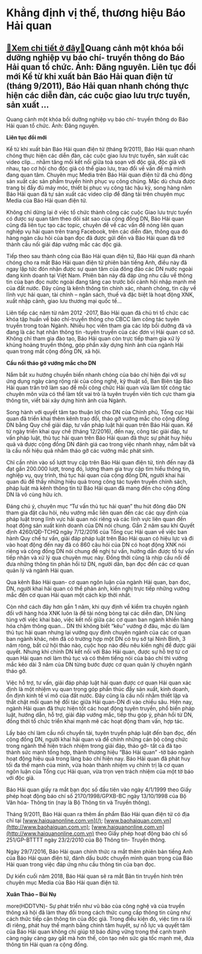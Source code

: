 Khẳng định vị thế, thương hiệu Báo Hải quan
===========================================

[:gift:Xem chi tiết ở đây:gift:](https://hddtvn.com/khang-dinh-vi-the-thuong-hieu-bao-hai-quan/)Quang cảnh một khóa bồi dưỡng nghiệp vụ báo chí- truyền thông do Báo Hải quan tổ chức. Ảnh: Đăng nguyên. Liên tục đổi mới Kể từ khi xuất bản Báo Hải quan điện tử (tháng 9/2011), Báo Hải quan nhanh chóng thực hiện các diễn đàn, các cuộc giao lưu trực tuyến, sản xuất …
---------------------------------------------------------------------------------------------------------------------------------------------------------------------------------------------------------------------------------------------------------------------------







 






 Quang cảnh một khóa bồi dưỡng nghiệp vụ báo chí- truyền thông do Báo Hải quan tổ chức. Ảnh: Đăng nguyên. 


**Liên tục đổi mới** 


Kể từ khi xuất bản Báo Hải quan điện tử (tháng 9/2011), Báo Hải quan nhanh chóng thực hiện các diễn đàn, các cuộc giao lưu trực tuyến, sản xuất các video clip… nhằm tăng mối kết nối giữa toà soạn với độc giả, độc giả với nhau, tạo cơ hội cho độc giả có thể giao lưu, trao đổi về vấn đề mà mình đang quan tâm. Chuyên mục Media trên Báo Hải quan điện tử đã chủ động sản xuất các sản phẩm truyền hình phục vụ công chúng. Mặc dù chưa được trang bị đầy đủ máy móc, thiết bị phục vụ công tác hậu kỳ, song hàng năm Báo Hải quan đã tự sản xuất các video clip để đăng tải trên chuyên mục Media của Báo Hải quan điện tử. 


Không chỉ dừng lại ở việc tổ chức thành công các cuộc Giao lưu trực tuyến có được sự quan tâm theo dõi sát sao của cộng đồng DN, Báo Hải quan cũng đã liên tục tạo các topic, chuyên đề về các vấn đề nóng liên quan nghiệp vụ hải quan trên trang Facebook, trên các diễn đàn, thông qua đó hàng ngàn câu hỏi của bạn đọc đã được gửi đến và Báo Hải quan đã trở thành cầu nối giải đáp vướng mắc các độc giả. 


Tiếp theo sau thành công của Báo Hải quan điện tử, Báo Hải quan đã nhanh chóng cho ra mắt Báo Hải quan điện tử phiên bản tiếng Anh, điều này đã ngay lập tức đón nhận được sự quan tâm của đông đảo các DN nước ngoài đang kinh doanh tại Việt Nam. Phiên bản này đã đáp ứng nhu cầu về thông tin của bạn đọc nước ngoài đang tăng cao trước bối cảnh hội nhập mạnh mẽ của đất nước. Đây cũng là kênh thông tin chính xác, nhanh chóng, tin cậy về lĩnh vực hải quan, tài chính – ngân sách, thuế và đặc biệt là hoạt động XNK, xuất nhập cảnh, giao lưu thương mại quốc tế…


Liên tiếp các năm từ năm 2012 -2017, Báo Hải quan đã chủ trì tổ chức các khóa tập huấn về báo chí-truyền thông cho CBCC làm công tác tuyên truyền trong toàn Ngành. Nhiều học viên tham gia các lớp bồi dưỡng đã và đang là các hạt nhân thông tin -tuyên truyền của các đơn vị Hải quan cơ sở. Không chỉ tham gia đào tạo, Báo Hải quan còn trực tiếp tham gia xử lý khủng hoảng truyền thông, góp phần xây dựng hình ảnh của ngành Hải quan trong mắt cộng đồng DN, xã hội.


**Cầu nối tháo gỡ vướng mắc cho DN**


Nắm bắt xu hướng chuyển biến nhanh chóng của báo chí hiện đại với sự ứng dụng ngày càng rộng rãi của công nghệ, kỹ thuật số, Ban Biên tập Báo Hải quan trăn trở làm sao để mỗi công chức Hải quan vừa làm tốt công tác chuyên môn vừa có thể làm tốt vai trò là tuyên truyền viên tích cực tham gia thông tin, viết bài xây dựng hình ảnh của Ngành.


Song hành với quyết tâm tạo thuận lợi cho DN của Chính phủ, Tổng cục Hải quan đã triển khai thêm kênh trao đổi, tháo gỡ vướng mắc cho cộng đồng DN bằng Quy chế giải đáp, tư vấn pháp luật hải quan trên Báo Hải quan. Kể từ ngày triển khai quy chế (tháng 12/2016), đến nay, công tác giải đáp, tư vấn pháp luật, thủ tục hải quan trên Báo Hải quan đã thực sự phát huy hiệu quả và được cộng đồng DN đánh giá cao trong việc nhanh nhạy, nắm bắt và là cầu nối hiệu quả nhằm tháo gỡ các vướng mắc phát sinh.


Chỉ cần nhìn vào số lượt truy cập trên Báo Hải quan điện tử, tính đến nay đã đạt gần 200.000 lượt, trong đó, lượng tham gia truy cập tìm hiểu thông tin, nghiệp vụ, quy trình, thủ tục hải quan của cộng đồng DN, người khai hải quan đủ để thấy những hiệu quả trong công tác tuyên truyền chính sách, pháp luật mà kênh thông tin từ Báo Hải quan đã mang đến cho cộng đồng DN là vô cùng hữu ích. 


Đáng chú ý, chuyên mục “Tư vấn thủ tục hải quan” thu hút đông đảo DN tham gia đặt câu hỏi, nêu vướng mắc liên quan đến các các quy định của pháp luật trong lĩnh vực hải quan nói riêng và các lĩnh vực liên quan đến hoạt động sản xuất kinh doanh của DN nói chung. Gần 2 năm sau khi Quyết định 4260/QĐ-TCHQ ngày 7/12/2016 của Tổng cục Hải quan về việc ban hành Quy chế tư vấn, giải đáp pháp luật trên Báo Hải quan có hiệu lực và đi vào hoạt động đến nay đã có 860 câu hỏi của DN có hoạt động XNK nói riêng và cộng đồng DN nói chung đề nghị tư vấn, hướng dẫn được tổ tư vấn tiếp nhận và xử lý qua chuyên mục này. Đồng thời cũng là nhịp cầu nối để đưa những thông tin phản hồi từ DN, người dân, bạn đọc đến các cơ quan quản lý và ngành Hải quan.


Qua kênh Báo Hải quan- cơ quan ngôn luận của ngành Hải quan, bạn đọc, DN, người khai hải quan có thể phản ánh, kiến nghị trực tiếp những vướng mắc đến cơ quan Hải quan một cách kịp thời nhất. 


Còn nhớ cách đây hơn gần 1 năm, khi quy định về kiểm tra chuyên ngành đối với hàng hóa XNK luôn là đề tài nóng bỏng tại các diễn đàn, DN lúng túng với việc khai báo, việc kết nối giữa các cơ quan ban ngành khiến hàng hóa chậm thông quan… DN thì không biết “kêu” vướng ở đâu, mặc dù làm thủ tục hải quan nhưng lại vướng quy định chuyên ngành của các cơ quan ban ngành khác, nên đã có trường hợp một DN có trụ sở tại Ninh Bình, 3 năm ròng, bất cứ hội thảo nào, cuộc họp nào đều nêu kiến nghị để được giải quyết. Nhưng khi chính DN kết nối với Báo Hải quan, được sự hỗ trợ từ cơ quan Hải quan nơi làm thủ tục và có thêm tiếng nói của báo chí thì vướng mắc kéo dài 3 năm của DN từng bước được cơ quan quản lý chuyên ngành tháo gỡ. 


Việc hỗ trợ, tư vấn, giải đáp pháp luật hải quan được cơ quan Hải quan xác định là một nhiệm vụ quan trọng góp phần thúc đẩy sản xuất, kinh doanh, ổn định kinh tế vĩ mô của đất nước. Đây cũng là cầu nối nhằm thiết lập và thắt chặt mối quan hệ đối tác giữa Hải quan-DN đi vào chiều sâu. Hiện nay, ngành Hải quan đã thực hiện tốt các hoạt động tuyên truyền, phổ biến pháp luật, hướng dẫn, hỗ trợ, giải đáp vướng mắc, tiếp thu góp ý, phản hồi từ DN, đồng thời tổ chức triển khai mạnh mẽ các hoạt động tham vấn, hợp tác.


Lấy báo chí làm cầu nối chuyển tải, tuyên truyền pháp luật đến bạn đọc, đến cộng đồng DN, người khai hải quan và để chính những cán bộ công chức trong ngành thể hiện trách nhiệm trong giải đáp, tháo gỡ- tất cả đã tạo thành sức mạnh tổng hợp, thành thương hiệu “Báo Hải quan” -tờ báo ngành hoạt động hiệu quả trong làng báo chí hiện nay. Báo Hải quan đã phát huy tối đa thế mạnh của mình, vừa hoàn thành nhiệm vụ chính trị là cơ quan ngôn luận của Tổng cục Hải quan, vừa trọn vẹn trách nhiệm của một tờ báo với độc giả.







Báo Hải quan giấy ra mắt bạn đọc số đầu tiên vào ngày 4/1/1999 theo Giấy phép hoạt động báo chí số 2170/1998/GPXB-BC ngày 13/10/1998 của Bộ Văn hóa- Thông tin (nay là Bộ Thông tin và Truyền thông).


Tháng 9/2011, Báo Hải quan ra thêm ấn phẩm Báo Hải quan điện tử có địa chỉ tại [www.haiquanonline.com.vn](/); [www.baohaiquan.com.vn](http://www.baohaiquan.com.vn); [www.haiquanonline.com.vn](http://www.haiquanonline.com.vn) theo Giấy phép hoạt động báo chí số 251/GP-BTTTT ngày 23/2/2010 của Bộ Thông tin- Truyền thông. 


Ngày 29/7/2016, Báo Hải quan chính thức ra mắt thêm phiên bản tiếng Anh của Báo Hải quan điện tử, đánh dấu bước chuyển mình quan trọng của Báo Hải quan trong việc đáp ứng nhu cầu thông tin của bạn đọc.


Dự kiến cuối năm 2018, Báo Hải quan sẽ ra mắt Bản tin truyền hình trên chuyên mục Media của Báo Hải quan điện tử.












**Xuân Thảo – Bùi Nụ**



more(HDDTVN)- Sự phát triển như vũ bão của công nghệ và của truyền thông xã hội đã làm thay đổi trong cách thức cung cấp thông tin cũng như cách thức tiếp cận thông tin của độc giả. Trong điều kiện đó, việc tìm ra lối đi riêng, phát huy thế mạnh bằng chính tâm huyết, sự nỗ lực và quyết tâm của Báo Hải quan không chỉ giúp tờ báo đứng vững trong thế cạnh tranh càng ngày càng gay gắt mà hơn thế, còn tạo nên sức gia tốc mạnh mẽ, đưa thông tin Hải quan ra cộng đồng.

